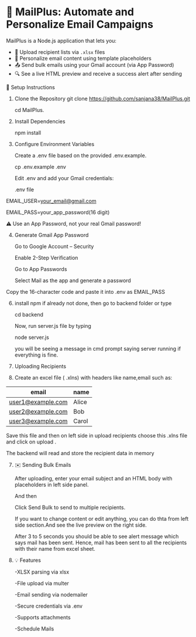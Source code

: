 # 📧 MailPlus: Automate and Personalize Email Campaigns

MailPlus is a Node.js application that lets you:

- 📁 Upload recipient lists via `.xlsx` files  
- 📝 Personalize email content using template placeholders  
- 📤 Send bulk emails using your Gmail account (via App Password)  
- 🔍 See a live HTML preview and receive a success alert after sending  

🔧 Setup Instructions
1. Clone the Repository
git clone https://github.com/sanjana38/MailPlus.git

   cd MailPlus. 

3. Install Dependencies
   
   npm install 

5. Configure Environment Variables
   
    Create a .env file based on the provided .env.example.

     cp .env.example .env

    Edit .env and add your Gmail credentials:

     .env file

EMAIL_USER=your_email@gmail.com

EMAIL_PASS=your_app_password(16 digit)

⚠️ Use an App Password, not your real Gmail password!

4. Generate Gmail App Password
   
   Go to Google Account – Security

   Enable 2-Step Verification

   Go to App Passwords

   Select Mail as the app and generate a password

  Copy the 16-character code  and paste it into .env as EMAIL_PASS


6. install npm if already not done, then go to backend folder or type

   cd backend

   Now, run server.js file by typing

    node server.js

     you will be seeing a message in cmd prompt saying server running if everything is fine.

8. Uploading Recipients
   
10. Create an excel file ( .xlns) with headers like name,email such as:
    

   | email               | name  |
  |---------------------|-------|
  | user1@example.com   | Alice |
  | user2@example.com   | Bob   |
  | user3@example.com   | Carol |


Save this file and then on left side in upload recipients choose this .xlns file and click on upload .

The backend will read and store the recipient data in memory

7. ✉️ Sending Bulk Emails
   
   After uploading, enter your email subject and an HTML body with placeholders in left side panel.

   And then

    Click Send Bulk to send to multiple recipients.
 
    If you want to change content or edit anything, you can do thta from left side section.And see the live preview on the right side.

   After 3 to 5 seconds you should be able to see alert message which says mail has been sent. Hence, mail has been sent to all the recipients with their name from excel sheet.

8. 💡 Features
   
   -XLSX parsing via xlsx 

    -File upload via multer

    -Email sending via nodemailer

    -Secure credentials via .env

    -Supports attachments

     -Schedule Mails



